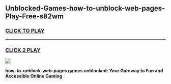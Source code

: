 
## Unblocked-Games-how-to-unblock-web-pages-Play-Free-s82wm
<h3>
<a href="https://premium76.site?title=how-to-unblock-web-pages&ref=23A">CLICK TO PLAY</a></h3>
<hr>

<h3>
<a href="https://premium76.site?title=how-to-unblock-web-pages&ref=23A">CLICK 2 PLAY</a>
  
</h3>

<a href="https://premium76.site?title=how-to-unblock-web-pages&ref=23A"><img src="https://clearcache.store/games.png"></a>


**how-to-unblock-web-pages games unblocked: Your Gateway to Fun and Accessible Online Gaming**
